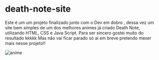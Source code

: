 # death-note-site
Este é um um projeto finalizado junto com o Dev em dobro , dessa vez um site bem simples de um dos melhores animes já criado Death Note, utilizando HTML, CSS e Java Script. Para ser sincero gostei muito do resultado kkkkk Mas não vai ficar parado só ai em breve pretendo mexer mais nesse projeto!!


![anime](https://github.com/mtczurc/death-note-site/assets/93553343/7b2b536f-e3ec-4b9c-802e-1c4197d68cd3)
